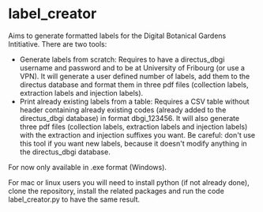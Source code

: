 # label_creator

Aims to generate formatted labels for the Digital Botanical Gardens Intitiative. There are two tools:
- Generate labels from scratch: Requires to have a directus_dbgi username and password and to be at University of Fribourg (or use a VPN). It will generate a user defined number of labels, add them to the directus database and format them in three pdf files (collection labels, extraction labels and injection labels).
- Print already existing labels from a table: Requires a CSV table without header containing already existing codes (already added to the directus_dbgi database) in format dbgi_123456. It will also generate three pdf files (collection labels, extraction labels and injection labels) with the extraction and injection suffixes you want. Be careful: don't use this tool if you want new labels, because it doesn't modify anything in the directus_dbgi database.

For now only available in .exe format (Windows).

For mac or linux users you will need to install python (if not already done), clone the repository, install the related packages and run the code label_creator.py to have the same result.